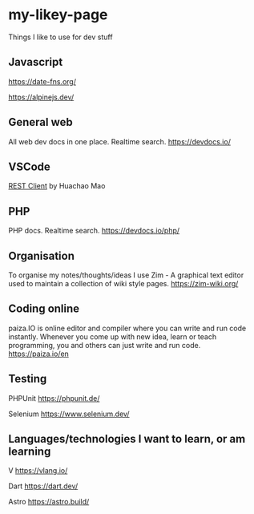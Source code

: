 # my-likey-page
Things I like to use for dev stuff

## Javascript

https://date-fns.org/

https://alpinejs.dev/

## General web

All web dev docs in one place. Realtime search. https://devdocs.io/

## VSCode 

[REST Client](https://marketplace.visualstudio.com/items?itemName=humao.rest-client) by Huachao Mao 

## PHP 

PHP docs. Realtime search. https://devdocs.io/php/

## Organisation

To organise my notes/thoughts/ideas I use Zim - A graphical text editor used to maintain a collection of wiki style pages. https://zim-wiki.org/

## Coding online

paiza.IO is online editor and compiler where you can write and run code instantly. Whenever you come up with new idea, learn or teach programming, you and others can just write and run code. https://paiza.io/en

## Testing

PHPUnit https://phpunit.de/

Selenium https://www.selenium.dev/

## Languages/technologies I want to learn, or am learning

V https://vlang.io/

Dart https://dart.dev/

Astro https://astro.build/
